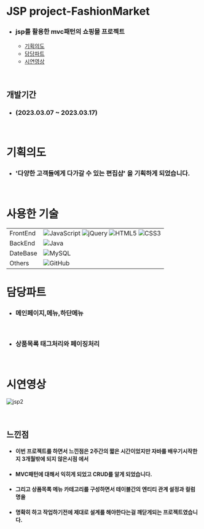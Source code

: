 # JSP project-FashionMarket
- ### jsp를 활용한 mvc패턴의 쇼핑몰 프로젝트
  - [기획의도](#기획의도)
  - [담당파트](#담당파트)
  - [시연영상](#시연영상)

<br/>

## 개발기간 
 
- ### (2023.03.07 ~ 2023.03.17)

<br/>

# 기획의도
- ### '다양한 고객들에게 다가갈 수 있는 편집샵' 을 기획하게 되었습니다.
<br/>

# 사용한 기술


| | |
| --- | --- |
| FrontEnd | ![JavaScript](https://img.shields.io/badge/javascript-%23323330.svg?style=for-the-badge&logo=javascript&logoColor=%23F7DF1E) ![jQuery](https://img.shields.io/badge/jquery-%230769AD.svg?style=for-the-badge&logo=jquery&logoColor=white) ![HTML5](https://img.shields.io/badge/html5-%23E34F26.svg?style=for-the-badge&logo=html5&logoColor=white) ![CSS3](https://img.shields.io/badge/css3-%231572B6.svg?style=for-the-badge&logo=css3&logoColor=white) |
| BackEnd | ![Java](https://img.shields.io/badge/java-%23ED8B00.svg?style=for-the-badge&logo=openjdk&logoColor=white)  |
| DateBase | ![MySQL](https://img.shields.io/badge/mysql-%2300f.svg?style=for-the-badge&logo=mysql&logoColor=white)  |
| Others | ![GitHub](https://img.shields.io/badge/github-%23121011.svg?style=for-the-badge&logo=github&logoColor=white)  |

# 담당파트

- ### 메인페이지,메뉴,하단메뉴
<br/>

- ### 상품목록 태그처리와 페이징처리

<br/>



# 시연영상
![jsp2](https://github.com/gydn123/project/assets/121388591/4c235471-30b5-4bec-a9aa-fc31f46f3bc5)

<br/>

## 느낀점
- #### 이번 프로젝트를 하면서 느낀점은 2주간의 짧은 시간이었지만 자바를 배우기시작한지 3개월밖에 되지 않은시점 에서
- #### MVC패턴에 대해서 익히게 되었고 CRUD를 알게 되었습니다.
- #### 그리고 상품목록 메뉴 카테고리를 구성하면서 테이블간의 엔티티 관계 설정과 컬럼명을 
- #### 명확히 하고 작업하기전에 제대로 설계를 해야한다는걸 깨닫게되는 프로젝트였습니다.
